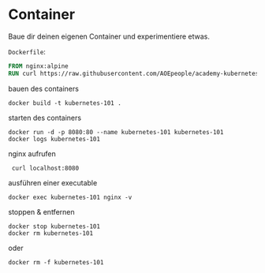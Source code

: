 # Container
Baue dir deinen eigenen Container und experimentiere etwas.

`Dockerfile`:
```dockerfile
FROM nginx:alpine
RUN curl https://raw.githubusercontent.com/AOEpeople/academy-kubernetes-101/main/container/index.html > /usr/share/nginx/html/index.html
```

bauen des containers
```shell
docker build -t kubernetes-101 .
```

starten des containers
```shell
docker run -d -p 8080:80 --name kubernetes-101 kubernetes-101
docker logs kubernetes-101
```

nginx aufrufen
```shell
 curl localhost:8080
```

ausführen einer executable
```shell
docker exec kubernetes-101 nginx -v
```

stoppen & entfernen
```shell
docker stop kubernetes-101
docker rm kubernetes-101
```
oder
```shell
docker rm -f kubernetes-101
```
